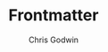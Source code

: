 ---
author: Chris Godwin
tag: docs
time: 2021-01-01
copyright:
  minLength: 1
title: Frontmatter
icon: markdown
article: false
showinsidebar: true
index: 7
---